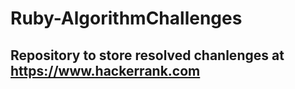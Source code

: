 # Ruby-AlgorithmChallenges

## Repository to store resolved chanlenges at https://www.hackerrank.com
